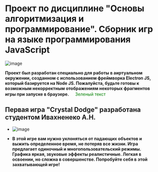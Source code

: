 # Проект по дисциплине "Основы алгоритмизация и программирование". Сборник игр на языке программирования JavaScript

![image](https://github.com/ShaobiShain/Game/assets/126594092/9ff7be99-b277-4bfa-ae0b-9c05b1b01244)




**Проект был разработан специально для работы в аиртуальном окружении, созданном с использованием фреймворка Electron JS, который базируется на Node JS. Пожалуйста, будьте готовы к возможным некорректным отображениям некоторых фрагментов игры при запуске в браузере.**
 ㅤ 
<span style="color: green;">Зеленый текст</span>
## Первая игра "Crystal Dodge" разработана студентом Ивахненеко А.Н.

- ![image](https://github.com/ShaobiShain/Game/assets/126594092/53bdd975-6089-4397-8fc3-797578d8591e)

- **В этой игре вам нужно уклоняться от падающих объектов и выжить определенное время, не потеряв все жизни. Игра предлагает одиночный и многопользовательский режимы. Графика яркая, звуковые эффекты реалистичные. Легкая в освоении, но сложна в совершенстве. Попробуйте себя в этой захватывающей игре!**
